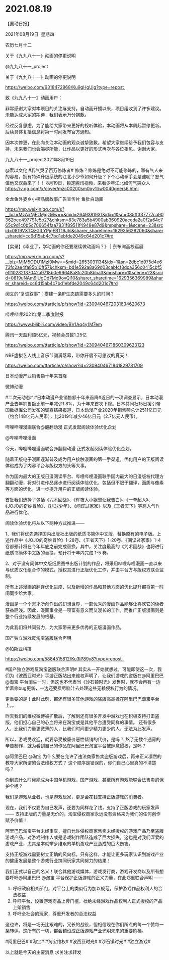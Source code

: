﻿#  2021.08.19
【国动日报】

2021年08月19日  星期四


农历七月十二


关于《九九八十一》动画的停更说明

@九九八十一_project    


关于《九九八十一》动画的停更说明

https://weibo.com/6318472868/Ku9gHgUlg?type=repost                          


致《九九八十一》动画用户：

非常感谢大家对本项目的关注与支持。自动画开播以来，项目组收到了许多建议。未能达成大家的期待，我们表示万分抱歉。

经过反复思虑，为了能给大家带来更好的视听体验，本动画将从本周起暂停更新。后续具体复播信息将第一时间发布官方通知。

因本次停更，在此向关注本动画的观众诚挚致歉。希望大家继续给予我们包容与支持，未来我们也会竭尽所能，让作品以更好的形式再次与各位相见。谢谢大家。

九九八十一_project2021年8月19日        





 @索以文化
#我气哭了百万修炼者#
修炼？修炼是绝对不可能修炼的，哪有气人来的容易。拥有特殊升级系统的江北小少爷如何升级？下个心动拳手会是谁呢？怒气值他又双叒来了！！
8月19日，锁定腾讯视频，来看少年江北如何气哭众人
https://v.qq.com/x/cover/mzc00200sm0qv1l/w0040gners6.html






金龙鱼外婆乡小榨品牌故事广告宣传片
鱼肚白动画

https://mp.weixin.qq.com/s?__biz=MzAxNjEzMjgzMw==&mid=2649381931&idx=1&sn=085ff337777ca90362bee497791e5b27&chksm=83e783a5b4900ab360920aceda2a0f2a64c765c9d1c0b5c706654faa7831f89511f4948e87d9&mpshare=1&scene=23&srcid=0819VXTQzGILYPjgEBT19Jhl&sharer_sharetime=1629356282060&sharer_shareid=cc6d15ab4c7bd1ebfde2049c64d201c7#rd



【实录】《毕业了，学动画的你还要继续做动画吗？》 | 东布洲高校巡展

https://mp.weixin.qq.com/s?__biz=MjM5ODU1MzI0Mw==&mid=2653031134&idx=1&sn=2dbc1d975d4e673fc2ae4fa85b10ff57&chksm=bd1e592a8a69d03cabfcf3dca356c0415cbf5eff10232f37042a9718b0e99648a8fc20b8bba3&mpshare=1&scene=23&srcid=0819uNAm9lUgDd7Md9ovQi10&sharer_sharetime=1629356369989&sharer_shareid=cc6d15ab4c7bd1ebfde2049c64d201c7#rd


阅文的“复调叙事”：搭建一条IP生态链需要多久的时间？

https://weibo.com/ttarticle/p/show?id=2309404672031634620673


哔哩哔哩2021年第二季度财报

https://www.bilibili.com/video/BV1Aq4y1M7em

腾讯一天盈利超5亿元，视频会员数1.25亿

https://weibo.com/ttarticle/p/show?id=2309404671860309623123


NBF虚拟艺人线上音乐节圆满落幕，带你开启不可思议的夏天！

https://weibo.com/ttarticle/p/show?id=2309404671841829781709

日本动漫产业销售额十年来首降

微博动漫                 


#二次元动态# #日本动漫产业销售额十年来首降#近日的一项调查显示，日本动漫产业去年销售额比前一年减少1.8%，为十年来首次下降。日本共同社15日援引帝国数据库公司发布的调查结果报道，日本动漫产业2020年销售额总计2511亿日元（约合148亿元人民币），比2019年减少46亿日元（2.7亿元人民币）。




哔哩哔哩漫画联合@翻翻动漫 正式发起阅读体验优化企划


@哔哩哔哩漫画                            

今天，哔哩哔哩漫画联合@翻翻动漫 正式发起阅读体验优化企划。

随着正版电子漫画逐渐普及成为用户接触漫画的第一手渠道，优化用户的正版阅读体验成为了内容平台与版权方的头等大事。

作为国内最大的正版日漫阅读平台、哔哩哔哩漫画联手国内最大的日漫版权代理方翻翻动漫，将对引进作品逐步进行阅读体验优化，包括但不限于翻译，画质与像素等方面的优化，进一步提升用户的正版阅读体验。

首批我们选择了包括《咒术回战》、《辉夜大小姐想让我告白》、《一拳超人》、《JOJO的奇妙冒险》、《排球少年》、《间谍过家家》以及《王者天下》等高人气作品进行优化。

阅读体验优化将从以下两种方式推进——

1、我们将优先选择国内出版社出版的纸质书简体中文版，替换原有的电子版。上述作品中《JOJO的奇妙冒险》1-28卷、《王者天下》1-20卷、《间谍过家家》1-4卷都预计将在今年年底之前完成替换。其中，关注度最高的《咒术回战》也将进行纸质书简体中文版的替换，预计将于年内完成 1-5 卷。

2、对于没有简体中文版纸质图书出版计划的作品，将采用哔哩哔哩漫画一直以来与优质汉化组合作的模式，授权其进行正版优化工作，并由平台方与版权方联合监制。

所有上述漫画的翻译优化进度、以及新增的作品和其他方面的优化提升都将第一时间同步给大家。

漫画是一个个天才所创作出的幻想世界，一部优秀的漫画作品能够让喜欢它的读者获益匪浅。因此，漫画事业是一项富有意义而又漫长的工作，而推广正版漫画则是整个行业持续发展的根基。

为此我们将共同努力，为大家带来更多优秀的正版漫画作品。

国产独立游戏反淘宝盗版联合声明

@帕斯亚科技   


https://weibo.com/5884515812/Ku3lP89y8?type=repost  


#国产独立游戏反淘宝盗版联合声明#
其实从一开始就想过，可能即使这一次，我们为《波西亚时光》手游正版站出来维权声明了，让我们游戏的盗版在@阿里巴巴 @淘宝 平台消失一时，但这也不代表当《沙石镇时光》发售时，就不会再有一边忙着修bug更新，一边还要费尽脑汁去处理这些无赖侵权行为的情况。

更重要的是！此时此刻，都还有很多其他游戏的盗版高高挂在阿里巴巴淘宝平台上。。

昨天我们的维权微博被扩散后，了解到还有很多开发中游戏也在积极支持打击盗版，他们担心自己的心血将来在淘宝或是其他平台遭受同样的事情。
还有很多人，比我们力量更微薄的人，比我们时间更少精力更少的人，无法为此发声。

所以，游戏受欢迎，就要承受被廉价恶性倾销的代价，是吗？
熬了无数个通宵的辛苦制作，就为看到自己的作品在阿里巴巴淘宝平台被肆意侵权，是吗？

@阿里巴巴 @淘宝 为什么要在允许了违法商家售卖盗版游戏后，再来正义凛然的教导大家所谓的合法维权方式？
这个顺序是错误的，你们自己心里真的不清楚吗？

你到底什么时候能成为中国单机游戏，国产游戏，甚至所有游戏能够合法售卖的保护伞呢？

我们是游戏从业者，也是游戏玩家，更是会花钱支持正版游戏的消费者。

现在，我们不仅要为自己发声，还要为同样花了钱，支持了正版游戏的玩家发声 —— 支持正版的力量是无价的，淘宝侵权商家永远没有资格来为我们的任何创作赋予价值！

阿里巴巴淘宝平台未经审查，擅自允许侵权商家售卖未经授权的游戏产品乃至盗版游戏产品，对游戏制作人或是游戏制作团队造成了巨大损失，这也是对我们深爱的游戏产业，尤其是本就举步维艰的单机游戏产业造成的巨大伤害。

支持正版游戏需要树立正确的风向标，只有这样，才能让更多玩家认识到游戏产业的健康发展是整个游戏行业携同玩家共同努力的结果！

我们正式以自己的名义！联合其他游戏媒体，游戏发行商，游戏开发商以及所有想要呼吁@阿里巴巴 @淘宝 平台保护正版游戏的正义力量，在此郑重联合声明 ——

1. 呼吁政府相关部门，对平台上的类似行为加以规范，保护游戏作品权利人的合法权益
2. 呼吁平台，设置游戏商品上传门槛，杜绝未经游戏作品权利人正式授权的产品上架销售
3. 呼吁全社会的玩家，尊重开发者的合法权益

这也许，将是一场无比艰难的，冗长的战役，但相信现在你们所点的每一个赞每一条转评，这所有的一切，都会铺设成正版游戏产业光明未来的重要阶梯。

#阿里巴巴# #淘宝# #淘宝维权# #波西亚时光# #沙石镇时光# #独立游戏#

以上就是今天的主要消息
求关注求转发




























